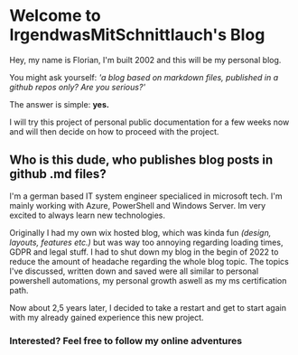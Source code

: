 # Welcome to IrgendwasMitSchnittlauch's Blog
Hey, my name is Florian, I'm built 2002 and this will be my personal blog.

You might ask yourself: _'a blog based on markdown files, published in a github repos only? Are you serious?'_ 

The answer is simple: **yes.**

I will try this project of personal public documentation for a few weeks now and will then decide on how to proceed with the project.

## Who is this dude, who publishes blog posts in github .md files?

I'm a german based IT system engineer specialiced in microsoft tech. I'm mainly working with Azure, PowerShell and Windows Server. Im very excited to always learn new technologies.

Originally I had my own wix hosted blog, which was kinda fun *(design, layouts, features etc.)* but was way too annoying regarding loading times, GDPR and legal stuff. I had to shut down my blog in the begin of 2022 to reduce the amount of headache regarding the whole blog topic. The topics I've discussed, written down and saved were all similar to personal powershell automations, my personal growth aswell as my ms certification path.

Now about 2,5 years later, I decided to take a restart and get to start again with my already gained experience this new project.

### Interested? Feel free to follow my online adventures
